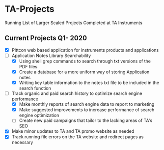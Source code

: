 # TA-Projects
Running List of Larger Scaled Projects Completed at TA Instruments
## Current Projects Q1- 2020
- [x] Pittcon web based application for instruments products and applications
- [ ] Application Notes Library Searchability
  - [x] Using shell grep commands to search through txt versions of the PDF files
  - [x] Create a database for a more uniform way of storing Application notes
  - [x] Writing key table information to the notes txt file to be included in the search function
 - [ ] Track organic and paid search history to optimize search engine performance
    - [x] Make monthly reports of search engine data to report to marketing
    - [x] Make suggested improvements to increase performance of search engine optimization
    - [ ] Create new paid campaigns that tailor to the lacking areas of TA's SEO
 - [x] Make minor updates to TA and TA promo website as needed
 - [x] Track running file errors on the TA website and redirect pages as necessary
